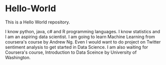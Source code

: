 # Hello-World
This is a Hello World repository.

I know python, java, c# and R programming languages. I know statistics and I am an aspiring data scientist. I am going to learn Machine Learning from coursera's course by Andrew Ng. Even I would want to do project on Twitter sentiment analysis to get started in Data Science. I am also waiting for Coursera's course, Introduction to Data Sceince by University of Washington.
